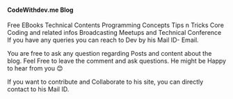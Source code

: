 
#### CodeWithdev.me Blog

Free EBooks
Technical Contents
Programming Concepts
Tips n Tricks
Core Coding and related infos
Broadcasting Meetups and Technical Conference
If you have any queries you can reach to Dev by his Mail ID- Email.

You are free to ask any question regarding Posts and content about the blog. Feel Free to leave the comment and ask questions. He might be Happy to hear from you 😊

If you want to contribute and Collaborate to his site, you can directly contact to his Mail ID.
